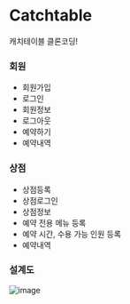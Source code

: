 # Catchtable
캐치테이블 클론코딩!

### 회원
- 회원가입
- 로그인
- 회원정보
- 로그아웃
- 예약하기
- 예약내역

### 상점
- 상점등록
- 상점로그인
- 상점정보
- 예약 전용 메뉴 등록
- 예약 시간, 수용 가능 인원 등록
- 예약내역

### 설계도
![image](https://github.com/hoowave/Catchtable/assets/95414258/9a860b31-301d-45e0-92a0-5d7b13561e2c)
